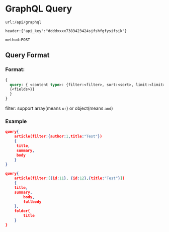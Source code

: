 GraphQL Query
====

`url:/api/graphql`

`header:{"api_key":"ddddxxxx7383423424sjfshfgfysifsik"}`

`method:POST`

Query Format
----
### Format: 
```graphql
{
  query: { <content type>: {filter:<filter>, sort:<sort>, limit:<limit>, offset:<offset>)
  {<fields>}}
  }
}
```

filter: support array(means `or`) or object(means `and`)




### Example
```json
query{
	article(filter:{author:1,title:"Test"})
	{
	 title,
	 summary,
	 body
	}
}
```

```json
query{
	article(filter:[{id:11}, {id:12},{title:"Test"}])
	{
	title,
	summary,
		body,
		fullbody
	},
	folder{
		title
	}
}
```
